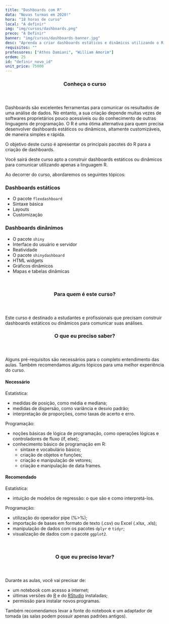 ```yaml
---
title: "Dashboards com R"
data: "Novas turmas em 2020!"
hora: "18 horas de curso"
local: "A definir"
img: "img/cursos/dashboards.png"
preco: "A Definir"
banner: "img/cursos/dashboards-banner.jpg"
desc: "Aprenda a criar dashboards estáticos e dinâmicos utilizando o R."
requisitos: ""
professores: ["Athos Damiani", "William Amorim"]
ordem: 25
id: "definir_novo_id"
unit_price: 75000
---
```




<header class="section-header">
  <h3>Conheça o curso</h3>
</header>


Dashboards são excelentes ferramentas para comunicar os resultados de uma análise de dados. No entanto, a sua criação depende muitas vezes de softwares proprietários pouco acessíveis ou do conhecimento de outras linguagens de programação. O R é uma ótima alternativa para quem precisa desenvolver dashboards estáticos ou dinâmicos, altamente customizáveis, de maneira simples e rápida.

O objetivo deste curso é apresentar os principais pacotes do R para a criação de dashboards. 

Você sairá deste curso apto a construir dashboards estáticos ou dinâmicos para comunicar utilizando apenas a linguagem R.

Ao decorrer do curso, abordaremos os seguintes tópicos:

### Dashboards estáticos

- O pacote `flexdashboard`
- Sintaxe básica
- Layouts
- Customização

### Dashboards dinânimos

- O pacote `shiny`
- Interface do usuário e servidor
- Reatividade
- O pacote `shinydashboard`
- HTML widgets
- Gráficos dinâmicos
- Mapas e tabelas dinâmicas



<br>
<header class="section-header">
  <h3>Para quem é este curso?</h3>
</header>

Este curso é destinado a estudantes e profissionais que precisam construir dashboards estáticos ou dinâmicos para comunicar suas análises.




<header class="section-header">
  <h3>O que eu preciso saber?</h3>
</header>

Alguns pré-requisitos são necessários para o completo entendimento das aulas. Também recomendamos alguns tópicos para uma melhor experiência do curso.

#### Necessário
        
Estatística:

- medidas de posição, como média e mediana;
- medidas de dispersão, como variância e desvio padrão;
- interpretação de proporções, como taxas de acerto e erro.

Programação:

- noções básicas de lógica de programação, como operações lógicas e controladores de fluxo (if, else);
- conhecimento básico de programação em R:
   - sintaxe e vocabulário básico;
   - criação de objetos e funções;
   - criação e manipulação de vetores;
   - criação e manipulação de data frames.


#### Recomendado

Estatística:

- intuição de modelos de regressão: o que são e como interpretá-los.

Programação:

- utilização do operador pipe (%>%);
- importação de bases em formato de texto (.csv) ou Excel (.xlsx, .xls);
- manipulação de dados com os pacotes `dplyr` e `tidyr`;
- visualização de dados com o pacote `ggplot2`.




<br>
<header class="section-header">
  <h3>O que eu preciso levar?</h3>
</header>

Durante as aulas, você vai precisar de:

- um notebook com acesso a internet;
- últimas versões do [R](https://cran.r-project.org/) e do [RStudio](https://www.rstudio.com/products/rstudio/download/) instaladas;
- permissão para instalar novos programas.

Também recomendamos levar a fonte do notebook e um adaptador de tomada (as salas podem possuir apenas padrões antigos).
